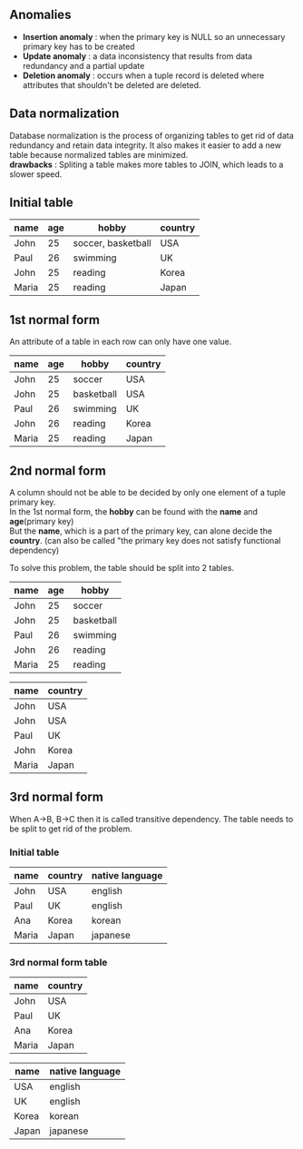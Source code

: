 ## Anomalies
* **Insertion anomaly** : when the primary key is NULL so an unnecessary primary key has to be created
* **Update anomaly** : a data inconsistency that results from data redundancy and a partial update
* **Deletion anomaly** : occurs when a tuple record is deleted where attributes that shouldn't be deleted are deleted.

## Data normalization
Database normalization is the process of organizing tables to get rid of data redundancy and retain data integrity. It also makes it easier to add a new table
because normalized tables are minimized.<br>
**drawbacks** : Spliting a table makes more tables to JOIN, which leads to a slower speed.

## Initial table
|name|age|hobby|country|
|---|---|---|---|
|John|25|soccer, basketball|USA|
|Paul|26|swimming|UK|
|John|25|reading|Korea|
|Maria|25|reading|Japan|

## 1st normal form
An attribute of a table in each row can only have one value.

|name|age|hobby|country|
|---|---|---|---|
|John|25|soccer|USA|
|John|25|basketball|USA|
|Paul|26|swimming|UK|
|John|26|reading|Korea|
|Maria|25|reading|Japan|

## 2nd normal form
A column should not be able to be decided by only one element of a tuple primary key.<br>
In the 1st normal form, the **hobby** can be found with the **name** and **age**(primary key)<br>
But the **name**, which is a part of the primary key, can alone decide the **country**. (can also be called "the primary key does not satisfy functional dependency)<br>

To solve this problem, the table should be split into 2 tables.<br>

|name|age|hobby
|---|---|---|
|John|25|soccer|
|John|25|basketball|
|Paul|26|swimming|
|John|26|reading|
|Maria|25|reading|

|name|country|
|---|---|
|John|USA|
|John|USA|
|Paul|UK|
|John|Korea|
|Maria|Japan|

## 3rd normal form
When A->B, B->C then it is called transitive dependency. The table needs to be split to get rid of the problem.

### Initial table
|name|country|native language|
|---|---|---|
|John|USA|english|
|Paul|UK|english|
|Ana|Korea|korean|
|Maria|Japan|japanese|

### 3rd normal form table
|name|country|
|---|---|
|John|USA|
|Paul|UK|
|Ana|Korea|
|Maria|Japan|

|name|native language|
|---|---|
|USA|english|
|UK|english|
|Korea|korean|
|Japan|japanese|

